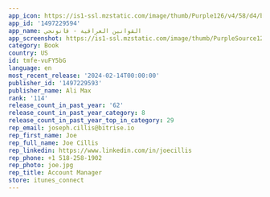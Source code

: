 ```yaml
---
app_icon: https://is1-ssl.mzstatic.com/image/thumb/Purple126/v4/58/d4/ba/58d4ba43-5644-f9cd-8485-7e57d778d4f5/AppIcon-0-0-1x_U007emarketing-0-10-0-0-85-220.png/1024x1024bb.png
app_id: '1497229594'
app_name: القوانين العراقية - قانونجي
app_screenshot: https://is1-ssl.mzstatic.com/image/thumb/PurpleSource126/v4/71/75/1d/71751d5c-5137-6f40-022d-721973883335/4b3351b7-0439-4caa-8e9e-e9942b4fd5b5_2-6.5_inch_-_iPhone_XS_Max-screen__2.jpg/1242x2688bb.png
category: Book
country: US
id: tmfe-vuFY5bG
language: en
most_recent_release: '2024-02-14T00:00:00'
publisher_id: '1497229593'
publisher_name: Ali Max
rank: '114'
release_count_in_past_year: '62'
release_count_in_past_year_category: 8
release_count_in_past_year_top_in_category: 29
rep_email: joseph.cillis@bitrise.io
rep_first_name: Joe
rep_full_name: Joe Cillis
rep_linkedin: https://www.linkedin.com/in/joecillis
rep_phone: +1 518-258-1902
rep_photo: joe.jpg
rep_title: Account Manager
store: itunes_connect
---
```

